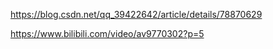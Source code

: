 https://blog.csdn.net/qq_39422642/article/details/78870629

https://www.bilibili.com/video/av9770302?p=5